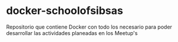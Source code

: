 # docker-schoolofsibsas
Repositorio que contiene Docker con todo los necesario para poder desarrollar las actividades planeadas en los Meetup's
